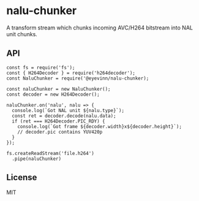 # nalu-chunker

A transform stream which chunks incoming AVC/H264 bitstream into NAL unit chunks.

## API

```
const fs = require('fs');
const { H264Decoder } = require('h264decoder');
const NaluChunker = require('@eyevinn/nalu-chunker);

const naluChunker = new NaluChunker();
const decoder = new H264Decoder();

naluChunker.on('nalu', nalu => {
  console.log(`Got NAL unit ${nalu.type}`);
  const ret = decoder.decode(nalu.data);
  if (ret === H264Decoder.PIC_RDY) {
    console.log(`Got frame ${decoder.width}x${decoder.height}`);
    // decoder.pic contains YUV420p
  }
});

fs.createReadStream('file.h264')
  .pipe(naluChunker)
```

## License

MIT